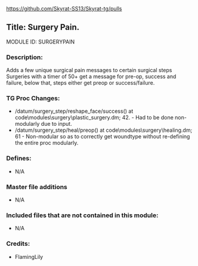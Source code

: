 https://github.com/Skyrat-SS13/Skyrat-tg/pulls

## Title: Surgery Pain.

MODULE ID: SURGERYPAIN

### Description:

Adds a few unique surgical pain messages to certain surgical steps Surgeries with a timer of 50+ get a message for pre-op, success and failure, below that, steps either get preop or success/failure.

### TG Proc Changes:

- /datum/surgery_step/reshape_face/success() at code\modules\surgery\plastic_surgery.dm; 42. - Had to be done non-modularly due to input.
- /datum/surgery_step/heal/preop() at code\modules\surgery\healing.dm; 61 - Non-modular so as to correctly get woundtype without re-defining the entire proc modularly.

### Defines:

- N/A

### Master file additions

- N/A

### Included files that are not contained in this module:

- N/A

### Credits:
- FlamingLily
